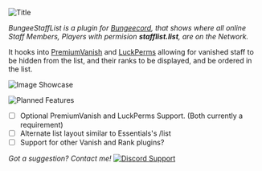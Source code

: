 ![Title](https://i.imgur.com/DRKmBIa.png)

*BungeeStaffList is a plugin for [Bungeecord](https://www.spigotmc.org/wiki/bungeecord/), that shows where all online Staff Members, Players with permision __stafflist.list__, are on the Network.*

It hooks into [PremiumVanish](https://www.spigotmc.org/resources/14404/) and [LuckPerms](https://luckperms.net/) allowing for vanished staff to be hidden from the list, and their ranks to be displayed, and be ordered in the list.

![Image Showcase](https://i.imgur.com/3tZnIh6.png)

![Planned Features](https://i.imgur.com/DMjhF5G.png)
- [ ] Optional PremiumVanish and LuckPerms Support. (Both currently a requirement)
- [ ] Alternate list layout similar to Essentials's /list
- [ ] Support for other Vanish and Rank plugins?

*Got a suggestion? Contact me!*
[![Discord Support](https://i.imgur.com/eZTGCRO.png)](https://mackenziemolloy.net/discord)
